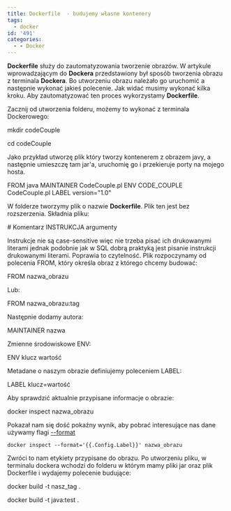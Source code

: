 ```yaml
---
title: Dockerfile  - budujemy własne kontenery
tags:
  - docker
id: '491'
categories:
  - - Docker
---
```


**Dockerfile** służy do zautomatyzowania tworzenie obrazów. W artykule wprowadzającym do **Dockera** przedstawiony był sposób tworzenia obrazu z terminala **Dockera**. Bo utworzeniu obrazu należało go uruchomić a następnie wykonać jakieś polecenie. Jak widać musimy wykonać kilka kroku. Aby zautomatyzować ten proces wykorzystamy **Dockerfile**.
<!-- more -->
Zacznij od utworzenia folderu, możemy to wykonać z terminala Dockerowego:

mkdir codeCouple

cd codeCouple

Jako przykład utworzę plik który tworzy kontenerem z obrazem javy, a następnie umieszczę tam jar'a, uruchomię go i przekieruje porty na mojego hosta.

FROM java
MAINTAINER CodeCouple.pl
ENV CODE\_COUPLE CodeCouple.pl
LABEL version="1.0"

W folderze tworzymy plik o nazwie **Dockerfile**. Plik ten jest bez rozszerzenia. Składnia pliku:

\# Komentarz
INSTRUKCJA argumenty

Instrukcje nie są case-sensitive więc nie trzeba pisać ich drukowanymi literami jednak podobnie jak w SQL dobrą praktyką jest pisanie instrukcji drukowanymi literami. Poprawia to czytelność. Plik rozpoczynamy od polecenia FROM, który określa obraz z którego chcemy budować:

FROM nazwa\_obrazu

Lub:

FROM nazwa\_obrazu:tag

Następnie dodamy autora:

MAINTAINER nazwa

Zmienne środowiskowe ENV:

ENV klucz wartość

Metadane o naszym obrazie definiujemy poleceniem LABEL:

LABEL klucz=wartość

Aby sprawdzić aktualnie przypisane informacje o obrazie:

docker inspect nazwa\_obrazu

Pokazał nam się dość pokaźny wynik, aby pobrać interesujące nas dane używamy flagi [\--format](https://docs.docker.com/engine/reference/commandline/inspect/)

```
docker inspect --format='{{.Config.Label}}' nazwa_obrazu
```

Zwróci to nam etykiety przypisane do obrazu. Po utworzeniu pliku, w terminalu dockera wchodzi do folderu w którym mamy pliki jar oraz plik Dockerfile i wydajemy polecenie budujące:

docker build -t nasz\_tag .

docker build -t java:test .
